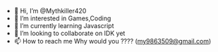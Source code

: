 - 👋 Hi, I’m @Mythkiller420
- 👀 I’m interested in Games,Coding
- 🌱 I’m currently learning Javascript
- 💞️ I’m looking to collaborate on IDK yet
- 📫 How to reach me Why would you ???? (my9863509@gmail.com)


